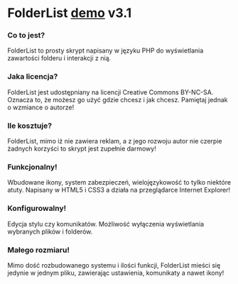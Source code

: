 ﻿# FolderList [demo](http://folderlist.kucharskov.pl) v3.1

### Co to jest?
FolderList to prosty skrypt napisany w języku PHP do wyświetlania zawartości folderu i interakcji z nią.

### Jaka licencja?
FolderList jest udostępniany na licencji Creative Commons BY-NC-SA. Oznacza to, że możesz go użyć gdzie chcesz i jak chcesz. Pamiętaj jednak o wzmiance o autorze!

### Ile kosztuje?
FolderList, mimo iż nie zawiera reklam, a z jego rozwoju autor nie czerpie żadnych korzyści to skrypt jest zupełnie darmowy!

### Funkcjonalny!
Wbudowane ikony, system zabezpieczeń, wielojęzykowość to tylko niektóre atuty. Napisany w HTML5 i CSS3 a działa na przeglądarce Internet Explorer!

### Konfigurowalny!
Edycja stylu czy komunikatów. Możliwość wyłączenia wyświetlania wybranych plików i folderów.

### Małego rozmiaru!
Mimo dość rozbudowanego systemu i ilości funkcji, FolderList mieści się jedynie w jednym pliku, zawierając ustawienia, komunikaty a nawet ikony!